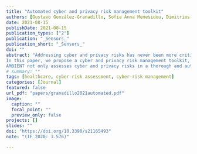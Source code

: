 ```yaml
---
title: "Automated cyber and privacy risk management toolkit"
authors: [Gustavo González-Granadillo, Sofia Anna Menesidou, Dimitrios Papamartzivanos, Ramon Romeu, Diana Navarro-Llobet, Caxton Okoh, Sokratis Nifakos, Christos Xenakis, Emmanouil Panaousis]
date: 2021-08-15
publishDate: 2021-08-15
publication_types: ["2"]
publication: "_Sensors_"
publication_short: "_Sensors_"
doi: ""
abstract: "Addressing cyber and privacy risks has never been more critical for organisations. While a number of risk assessment methodologies and software tools are available, it is most often the case that one must, at least, integrate them into a holistic approach that combines several appropriate risk sources as input to risk mitigation tools. In addition, cyber risk assessment primarily investigates cyber risks as the consequence of vulnerabilities and threats that threaten assets of the investigated infrastructure. In fact, cyber risk assessment is decoupled from privacy impact assessment, which aims to detect privacy-specific threats and assess the degree of compliance with data protection legislation. Furthermore, a Privacy Impact Assessment (PIA) is conducted in a proactive manner during the design phase of a system, combining processing activities and their inter-dependencies with assets, vulnerabilities, real-time threats and Personally Identifiable Information (PII) that may occur during the dynamic life-cycle of systems.
In this paper, we propose a cyber and privacy risk management toolkit, called AMBIENT (AutoMated cyBer and prIvacy risk managEmeNt Toolkit) that addresses the above challenges by implementing and integrating three distinct software tools.
AMBIENT not only assesses cyber and privacy risks in a thorough and automated manner but it also offers decision-support capabilities, to recommend optimal safeguards using the well-known repository of the Center for Internet Security (CIS) Controls. To the best of our knowledge, AMBIENT is the first toolkit, in the academic literature, that brings together the aforementioned capabilities. To demonstrate its use, we have created a case scenario based on information about cyber attacks we have received from a healthcare organisation, as a reference sector that faces critical cyber and privacy threats."
# summary: ""
tags: [healthcare, cyber-risk assessment, cyber-risk management]
categories: [Journal]
featured: false
url_pdf: "papers/granadillo2021automated.pdf"
image:
  caption: ""
  focal_point: ""
  preview_only: false
projects: []
slides: ""
doi: "https://doi.org/10.3390/s21165493"
note: "(IF 2020: 3.576)"

---
```

